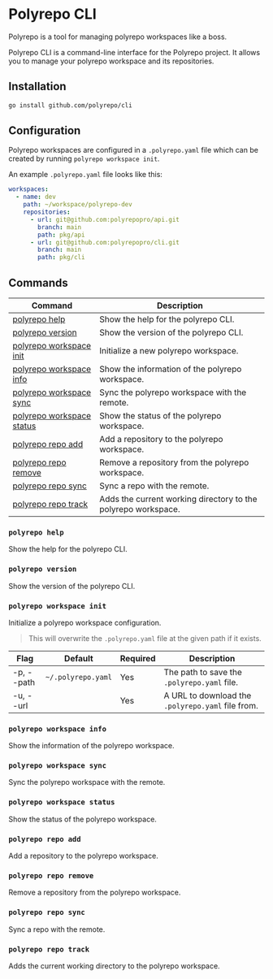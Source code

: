 # Polyrepo CLI

Polyrepo is a tool for managing polyrepo workspaces like a boss.

Polyrepo CLI is a command-line interface for the Polyrepo project. It allows you to manage your polyrepo workspace and its repositories.

## Installation

```bash
go install github.com/polyrepo/cli
```

## Configuration

Polyrepo workspaces are configured in a `.polyrepo.yaml` file which can be created by running `polyrepo workspace init`.

An example `.polyrepo.yaml` file looks like this:

```yaml
workspaces:
  - name: dev
    path: ~/workspace/polyrepo-dev
    repositories:
      - url: git@github.com:polyrepopro/api.git
        branch: main
        path: pkg/api
      - url: git@github.com:polyrepopro/cli.git
        branch: main
        path: pkg/cli
```

## Commands

| Command                                                 | Description                                                   |
| ------------------------------------------------------- | ------------------------------------------------------------- |
| [polyrepo help](#polyrepo-help)                         | Show the help for the polyrepo CLI.                           |
| [polyrepo version](#polyrepo-version)                   | Show the version of the polyrepo CLI.                         |
| [polyrepo workspace init](#polyrepo-workspace-init)     | Initialize a new polyrepo workspace.                          |
| [polyrepo workspace info](#polyrepo-workspace-info)     | Show the information of the polyrepo workspace.               |
| [polyrepo workspace sync](#polyrepo-workspace-sync)     | Sync the polyrepo workspace with the remote.                  |
| [polyrepo workspace status](#polyrepo-workspace-status) | Show the status of the polyrepo workspace.                    |
| [polyrepo repo add](#polyrepo-repo-add)                 | Add a repository to the polyrepo workspace.                   |
| [polyrepo repo remove](#polyrepo-repo-remove)           | Remove a repository from the polyrepo workspace.              |
| [polyrepo repo sync](#polyrepo-repo-sync)               | Sync a repo with the remote.                                  |
| [polyrepo repo track](#polyrepo-repo-track)             | Adds the current working directory to the polyrepo workspace. |

### `polyrepo help`

Show the help for the polyrepo CLI.

### `polyrepo version`

Show the version of the polyrepo CLI.

### `polyrepo workspace init`

Initialize a polyrepo workspace configuration.

> This will overwrite the `.polyrepo.yaml` file at the given path if it exists.

| Flag       | Default            | Required | Description                                       |
| ---------- | ------------------ | -------- | ------------------------------------------------- |
| -p, --path | `~/.polyrepo.yaml` | Yes      | The path to save the `.polyrepo.yaml` file.       |
| -u, --url  |                    | Yes      | A URL to download the `.polyrepo.yaml` file from. |

### `polyrepo workspace info`

Show the information of the polyrepo workspace.

### `polyrepo workspace sync`

Sync the polyrepo workspace with the remote.

### `polyrepo workspace status`

Show the status of the polyrepo workspace.

### `polyrepo repo add`

Add a repository to the polyrepo workspace.

### `polyrepo repo remove`

Remove a repository from the polyrepo workspace.

### `polyrepo repo sync`

Sync a repo with the remote.

### `polyrepo repo track`

Adds the current working directory to the polyrepo workspace.
